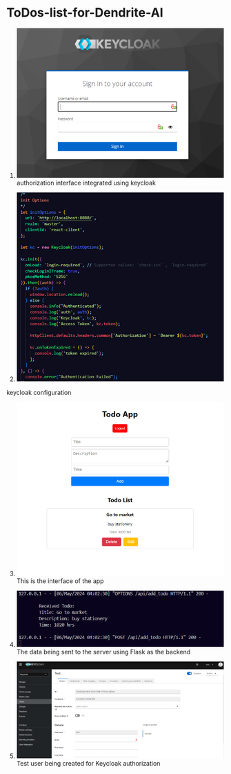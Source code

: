 # ToDos-list-for-Dendrite-AI
1. ![Authorization](interface/Capture4.PNG)
authorization interface integrated using keycloak

2. ![configuration](interface/Capture5.PNG)

keycloak configuration

3. ![Interface](interface/Capture.PNG)
This is the interface of the app

4. ![Backend data](interface/Capture2.PNG)
The data being sent to the server using Flask as the backend

5. ![Test User](interface/Capture3.PNG)
Test user being created for Keycloak authorization





